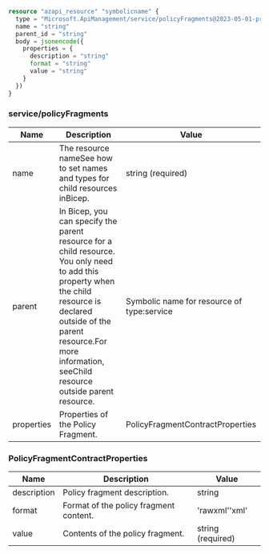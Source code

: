 ```terraform
resource "azapi_resource" "symbolicname" {
  type = "Microsoft.ApiManagement/service/policyFragments@2023-05-01-preview"
  name = "string"
  parent_id = "string"
  body = jsonencode({
    properties = {
      description = "string"
      format = "string"
      value = "string"
    }
  })
}

```

### service/policyFragments

| Name | Description | Value |
|-|-|-|
| name | The resource nameSee how to set names and types for child resources inBicep. | string (required) |
| parent | In Bicep, you can specify the parent resource for a child resource. You only need to add this property when the child resource is declared outside of the parent resource.For more information, seeChild resource outside parent resource. | Symbolic name for resource of type:service |
| properties | Properties of the Policy Fragment. | PolicyFragmentContractProperties |


### PolicyFragmentContractProperties

| Name | Description | Value |
|-|-|-|
| description | Policy fragment description. | string |
| format | Format of the policy fragment content. | 'rawxml''xml' |
| value | Contents of the policy fragment. | string (required) |


